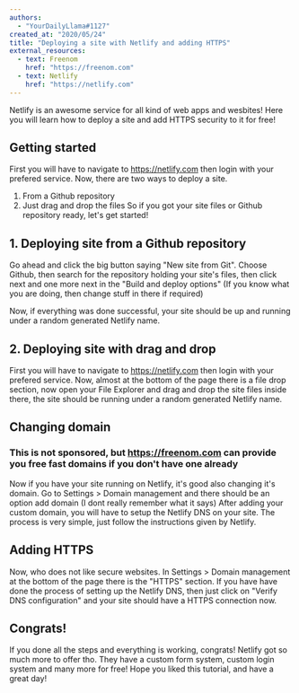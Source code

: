 ```yaml
---
authors:
  - "YourDailyLlama#1127"
created_at: "2020/05/24"
title: "Deploying a site with Netlify and adding HTTPS"
external_resources:
  - text: Freenom
    href: "https://freenom.com"
  - text: Netlify
    href: "https://netlify.com"
---
```


Netlify is an awesome service for all kind of web apps and wesbites! Here you will learn how to deploy a site and add HTTPS security to it for free!

## Getting started

First you will have to navigate to https://netlify.com then login with your prefered service.
Now, there are two ways to deploy a site.

1. From a Github repository
2. Just drag and drop the files
   So if you got your site files or Github repository ready, let's get started!

## 1. Deploying site from a Github repository

Go ahead and click the big button saying "New site from Git".
Choose Github, then search for the repository holding your site's files, then click next and one more next in the "Build and deploy options"
(If you know what you are doing, then change stuff in there if required)

Now, if everything was done successful, your site should be up and running under a random generated Netlify name.

## 2. Deploying site with drag and drop

First you will have to navigate to https://netlify.com then login with your prefered service.
Now, almost at the bottom of the page there is a file drop section, now open your File Explorer and drag and drop the site files inside there, the site should be running under a random generated Netlify name.

## Changing domain

### This is not sponsored, but https://freenom.com can provide you free fast domains if you don't have one already

Now if you have your site running on Netlify, it's good also changing it's domain.
Go to Settings > Domain management and there should be an option add domain (I dont really remember what it says)
After adding your custom domain, you will have to setup the Netlify DNS on your site.
The process is very simple, just follow the instructions given by Netlify.

## Adding HTTPS

Now, who does not like secure websites.
In Settings > Domain management at the bottom of the page there is the "HTTPS" section.
If you have have done the process of setting up the Netlify DNS, then just click on "Verify DNS configuration"
and your site should have a HTTPS connection now.

## Congrats!

If you done all the steps and everything is working, congrats!
Netlify got so much more to offer tho.
They have a custom form system, custom login system and many more for free!
Hope you liked this tutorial, and have a great day!
